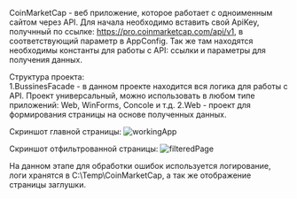 CoinMarketCap - веб приложение, которое работает с одноименным сайтом через API.
Для начала необходимо вставить свой ApiKey, получнный по ссылке: https://pro.coinmarketcap.com/api/v1, в соответствующий параметр в AppConfig.
Так же там находятся необходимы константы для работы с API: ссылки и параметры для получения данных.

Структура проекта:  
1.BussinesFacade - в данном проекте находится вся логика для работы с API. Проект универсальный, можно использовать в любом типе приложений: Web, WinForms, Concole и т.д.
2.Web - проект для формирования страницы на основе полученных данных. 

Скриншот главной страницы: 
![workingApp](https://i.imgur.com/DxoKL8M.png)

Скриншот отфильтрованной страницы:
![filteredPage](https://i.imgur.com/845BmzJ.png)

На данном этапе для обработки ошибок используется логирование, логи хранятся в C:\Temp\CoinMarketCap\, а так же отображение страницы заглушки.
